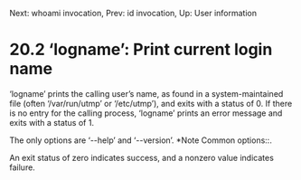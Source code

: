 Next: whoami invocation,  Prev: id invocation,  Up: User information

20.2 ‘logname’: Print current login name
========================================

‘logname’ prints the calling user’s name, as found in a
system-maintained file (often ‘/var/run/utmp’ or ‘/etc/utmp’), and exits
with a status of 0.  If there is no entry for the calling process,
‘logname’ prints an error message and exits with a status of 1.

   The only options are ‘--help’ and ‘--version’.  *Note Common
options::.

   An exit status of zero indicates success, and a nonzero value
indicates failure.

